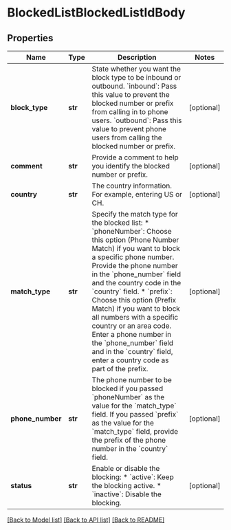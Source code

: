 # BlockedListBlockedListIdBody

## Properties
Name | Type | Description | Notes
------------ | ------------- | ------------- | -------------
**block_type** | **str** | State whether you want the block type to be inbound or outbound. &#x60;inbound&#x60;: Pass this value to prevent the blocked number or prefix from calling in to phone users. &#x60;outbound&#x60;: Pass this value to prevent phone users from calling the blocked number or prefix. | [optional] 
**comment** | **str** | Provide a comment to help you identify the blocked number or prefix. | [optional] 
**country** | **str** | The country information. For example, entering US or CH. | [optional] 
**match_type** | **str** | Specify the match type for the blocked list:  * &#x60;phoneNumber&#x60;: Choose this option (Phone Number Match) if you want to block a specific phone number. Provide the phone number in the &#x60;phone_number&#x60; field and the country code in the &#x60;country&#x60; field.  * &#x60;prefix&#x60;: Choose this option (Prefix Match) if you want to block all numbers with a specific country or an area code. Enter a phone number in the &#x60;phone_number&#x60; field and in the &#x60;country&#x60; field, enter a country code as part of the prefix. | [optional] 
**phone_number** | **str** | The phone number to be blocked if you passed &#x60;phoneNumber&#x60; as the value for the &#x60;match_type&#x60; field. If you passed &#x60;prefix&#x60; as the value for the &#x60;match_type&#x60; field, provide the prefix of the phone number in the &#x60;country&#x60; field. | [optional] 
**status** | **str** | Enable or disable the blocking: * &#x60;active&#x60;: Keep the blocking active. * &#x60;inactive&#x60;: Disable the blocking. | [optional] 

[[Back to Model list]](../README.md#documentation-for-models) [[Back to API list]](../README.md#documentation-for-api-endpoints) [[Back to README]](../README.md)

